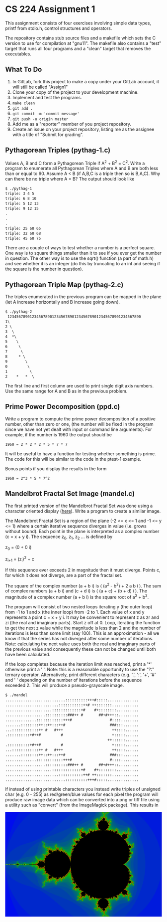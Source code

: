 # CS 224 Assignment 1

This assignment consists of four exercises involving simple data types, printf from stdio.h, control structures and operators.

The repository contains stub source files and a makefile which sets the C version to use for compilation at "gnu11". The makefile also contains a "test" target that runs all four programs and a "clean" target that removes the executables. 

## What To Do


1. In GitLab, fork this project to make a copy under your GitLab account, it will still be called "Assign1"
2. Clone your copy of the project to your development machine.
3. Implement and test the programs.
4. ``make clean``
5. ``git add .``
6. ``git commit -m 'commit message'``
7. ``git push -u origin master``
8. Add me as a "reporter" member of you project repository.
9. Create an issue on your project repository, listing me as the assignee with a title of "Submit for grading".


## Pythagorean Triples (pythag-1.c)

Values A, B and C form a Pythagorean Triple if A<sup>2</sup> + B<sup>2</sup> = C<sup>2</sup>. Write a program to enumerate all Pythagorean Triples where A and B are both less than or equal to 60. Assume A < B (if A,B,C is a triple then so is B,A,C). Why can there be no triple where A = B? The output should look like

    $ ./pythag-1
    triple: 3 4 5
    triple: 6 8 10
    triple: 5 12 13
    triple: 9 12 15
    .
    .
    .
    triple: 25 60 65
    triple: 32 60 68
    triple: 45 60 75

There are a couple of ways to test whether a number is a perfect square. One way is to square things smaller than it to see if you ever get the number in question. The other way is to use the sqrt() function (a part of math.h) and see whether it is an integer (do this by truncating to an int and seeing if the square is the number in question). 

## Pythagorean Triple Map (pythag-2.c)

The triples enumerated in the previous program can be mapped in the plane (let A increase horizontally and B increase going down). 

    $ ./pythag-2
     123456789012345678901234567890123456789012345678901234567890
    1\
    2 \
    3  \
    4  *\
    5    \
    6     \
    7      \
    8     * \
    9        \
    0         \
    1          \
    2    *   *  \

The first line and first column are used to print single digit axis numbers. Use the same range for A and B as in the previous problem. 

## Prime Power Decomposition (ppd.c)

Write a program to compute the prime power decomposition of a positive number, other than zero or one, (the number will be fixed in the program since we have not yet dealt with input or command line arguments). For example, if the number is 1960 the output should be

```
1960 = 2 * 2 * 2 * 5 * 7 * 7
```

It will be useful to have a function for testing whether something is prime. The code for this will be similar to the code in the ptest-1 example.

Bonus points if you display the results in the form

```
1960 = 2^3 * 5 * 7^2
```

## Mandelbrot Fractal Set Image (mandel.c)

The first printed version of the Mandelbrot Fractal Set was done using a character oriented display ([here](https://commons.wikimedia.org/wiki/File:Mandel.png)). Write a program to create a similar image. 

The Mandelbrot Fractal Set is a region of the plane (-2 <= x <= 1 and -1 <= y <= 1) where a certain iterative sequence diverges in value (i.e. grows without bound). Each point in the plane is interpreted as a complex number (c = x + y i). The sequence z<sub>0</sub>, z<sub>1</sub>, z<sub>2</sub> ... is defined by

z<sub>0</sub> = (0 + 0 i)

z<sub>i+1</sub> = (z<sub>i</sub>)<sup>2</sup> + c

If this sequence ever exceeds 2 in magnitude then it must diverge. Points c, for which it does not diverge, are a part of the fractal set. 

The square of the complex number (a + b i) is ( (a<sup>2</sup> - b<sup>2</sup>) + 2 a b i ). The sum of complex numbers (a + b i) and (c + d i) is ( (a + c) + (b + d) i ). The magnitude of a complex number (a + b i) is the square root of a<sup>2</sup> + b<sup>2</sup>. 

The program will consist of two nested loops iterating y (the outer loop) from -1 to 1 and x (the inner loop) from -2 to 1. Each value of x and y represents a point c = x + y i. It may be convenient to represent z as zr and zi (the real and imaginary parts). Start z off at 0. Loop, iterating the function to get the next z value while the magnitude is less than 2 and the number of iterations is less than some limit (say 100). This is an approximation - all we know if that the series has not diverged after some number of iterations. Note: calculating the next value uses both the real and imaginary parts of the previous value and consequently these can not be changed until both have been calculated. 

If the loop completes because the iteration limit was reached, print a '*' otherwise print a ' '. Note: this is a reasonable opportunity to use the "?:" ternary operator. Alternatively, print different characters (e.g. '.', ':', '+', '#' and ' ' depending on the number of iterations before the sequence exceeded 2. This will produce a pseudo-grayscale image. 

    $ ./mandel
    ...........................::::::::::+++#:::::..............
    ........................:::::::::::++# ++:::::::............
    .....................:::::::::::::+#    #+::::::::..........
    ..................::::::::::###++ #       ##+#+++::.........
    ..............::::::::::::+++#                 #::::........
    .......::::::::++::++:::++#                    ###:::.......
    ...::::::::::::++ #   #+++                      ++::::......
    .::::::::::+#++#         #                      +:::::......
                                                  ++::::::......
    .::::::::::+#++#         #                      +:::::......
    ...::::::::::::++ #   #+++                      ++::::......
    .......::::::::++::++:::++#                    ###:::.......
    ..............::::::::::::+++#                 #::::........
    ..................::::::::::###++ #       ##+#+++::.........
    .....................:::::::::::::+#    #+::::::::..........
    ........................:::::::::::++# ++:::::::............
    ...........................::::::::::+++#:::::..............

If instead of using printable characters you instead write triples of unsigned char (e.g. 0 - 255) as red/green/blue values for each pixel the program will produce raw image data which can be converted into a png or tiff file using a utility such as "convert" (from the ImageMagick package). This results in

![mandel.png](mandel.png)



